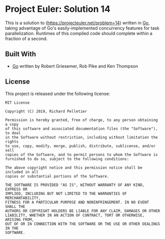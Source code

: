 # Project Euler: Solution 14

This is a solution to (https://projecteuler.net/problem=14) written in [Go](https://golang.org/), taking advantage of Go's easily-implemented concurrency features for task parallelization. Runtimes of this compiled code should complete within a fraction of a second.

## Built With

* [Go](https://golang.org/) written by Robert Griesemer, Rob Pike and Ken Thompson

## License

This project is released under the following license:
```
MIT License

Copyright (C) 2019, Richard Pelletier

Permission is hereby granted, free of charge, to any person obtaining a copy
of this software and associated documentation files (the "Software"), to deal
in the Software without restriction, including without limitation the rights
to use, copy, modify, merge, publish, distribute, sublicense, and/or sell
copies of the Software, and to permit persons to whom the Software is
furnished to do so, subject to the following conditions:

The above copyright notice and this permission notice shall be included in all
copies or substantial portions of the Software.

THE SOFTWARE IS PROVIDED "AS IS", WITHOUT WARRANTY OF ANY KIND, EXPRESS OR
IMPLIED, INCLUDING BUT NOT LIMITED TO THE WARRANTIES OF MERCHANTABILITY,
FITNESS FOR A PARTICULAR PURPOSE AND NONINFRINGEMENT. IN NO EVENT SHALL THE
AUTHORS OR COPYRIGHT HOLDERS BE LIABLE FOR ANY CLAIM, DAMAGES OR OTHER
LIABILITY, WHETHER IN AN ACTION OF CONTRACT, TORT OR OTHERWISE, ARISING FROM,
OUT OF OR IN CONNECTION WITH THE SOFTWARE OR THE USE OR OTHER DEALINGS IN THE
SOFTWARE.
```
